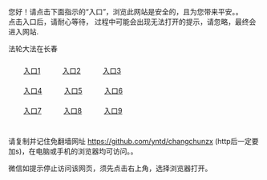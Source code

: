 您好！请点击下面指示的“入口”，浏览此网站是安全的，且为您带来平安。。 <br/>
点击入口后，请耐心等待， 过程中可能会出现无法打开的提示，请忽略，最终会进入网站. </br>

法轮大法在长春<br/>
<div style="padding:10px"><a style="margin:20px" target="_blank" href="https://d3rzr75v4ldwf5.cloudfront.net/2Qpsp?trmwccz" id="ccLink1" rel="nofollow">入口1</a> <a target="_blank" style="margin:20px" href="https://d2b9h4u17rmcd0.cloudfront.net/2Qpsp?efksbnw" id="ccLink2" rel="nofollow">入口2</a> <a style="margin:20px" target="_blank" href="https://d2hzgzbjy8bjxq.cloudfront.net/2Qpsp?fddyemv" id="ccLink3" rel="nofollow">入口3</a></div>

<div style="padding:10px" ><a style="margin:20px" target="_blank" href="https://d3rzr75v4ldwf5.cloudfront.net/2Qpsp?trmwccz" id="ccLink4" rel="nofollow">入口4</a> <a style="margin:20px" href="https://d2b9h4u17rmcd0.cloudfront.net/2Qpsp?efksbnw" target="_blank" id="ccLink5" rel="nofollow">入口5</a> <a style="margin:20px" href="https://d2hzgzbjy8bjxq.cloudfront.net/2Qpsp?fddyemv" target="_blank" id="ccLink6" rel="nofollow">入口6</a></div>

<div style="padding:10px"><a style="margin:20px" target="_blank" href="https://d3rzr75v4ldwf5.cloudfront.net/2Qpsp?trmwccz" id="ccLink7" rel="nofollow">入口7</a> <a style="margin:20px" href="https://d2b9h4u17rmcd0.cloudfront.net/2Qpsp?efksbnw" target="_blank" id="ccLink8" rel="nofollow">入口8</a> <a style="margin:20px" target="_blank" href="https://d2hzgzbjy8bjxq.cloudfront.net/2Qpsp?fddyemv" id="ccLink9" rel="nofollow">入口9</a></div>

<br/>



请复制并记住免翻墙网址 https://github.com/yntd/changchunzx (http后一定要加s)，在电脑或手机的浏览器均可访问。。<br/>

微信如提示停止访问该网页，须先点击右上角，选择浏览器打开。
